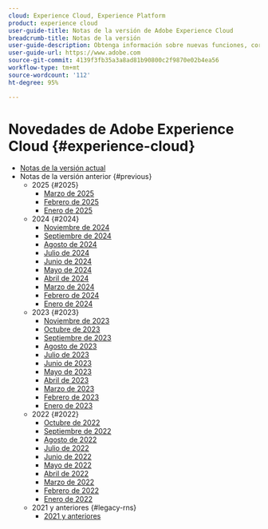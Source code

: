 ```yaml
---
cloud: Experience Cloud, Experience Platform
product: experience cloud
user-guide-title: Notas de la versión de Adobe Experience Cloud
breadcrumb-title: Notas de la versión
user-guide-description: Obtenga información sobre nuevas funciones, correcciones y avisos importantes de Adobe Experience Cloud y Experience Platform.
user-guide-url: https://www.adobe.com
source-git-commit: 4139f3fb35a3a8ad81b90800c2f9870e02b4ea56
workflow-type: tm+mt
source-wordcount: '112'
ht-degree: 95%

---
```



# Novedades de Adobe Experience Cloud {#experience-cloud}

+ [Notas de la versión actual](current.md)
+ Notas de la versión anterior {#previous}
   + 2025 {#2025}
      + [Marzo de 2025](c-legacy-releases/2025/03122025.md)
      + [Febrero de 2025](c-legacy-releases/2025/02122025.md)
      + [Enero de 2025](c-legacy-releases/2025/01222025.md)
   + 2024 {#2024}
      + [Noviembre de 2024](c-legacy-releases/2024/10232024.md)
      + [Septiembre de 2024](c-legacy-releases/2024/09122024.md)
      + [Agosto de 2024](c-legacy-releases/2024/09142023.md)
      + [Julio de 2024](c-legacy-releases/2024/07172024.md)
      + [Junio de 2024](c-legacy-releases/2024/06122024.md)
      + [Mayo de 2024](c-legacy-releases/2024/05152024.md)
      + [Abril de 2024](c-legacy-releases/2024/04172024.md)
      + [Marzo de 2024](c-legacy-releases/2024/03132024.md)
      + [Febrero de 2024](c-legacy-releases/2024/02142024.md)
      + [Enero de 2024](c-legacy-releases/2024/01112024.md)
   + 2023 {#2023}
      + [Noviembre de 2023](c-legacy-releases/2023/10252023.md)
      + [Octubre de 2023](c-legacy-releases/2023/10042023.md)
      + [Septiembre de 2023](c-legacy-releases/2023/09132023.md)
      + [Agosto de 2023](c-legacy-releases/2023/08092023.md)
      + [Julio de 2023](c-legacy-releases/2023/07122023.md)
      + [Junio de 2023](c-legacy-releases/2023/06072023.md)
      + [Mayo de 2023](c-legacy-releases/2023/05102023.md)
      + [Abril de 2023](c-legacy-releases/2023/04122023.md)
      + [Marzo de 2023](c-legacy-releases/2023/03082023.md)
      + [Febrero de 2023](c-legacy-releases/2023/02082023.md)
      + [Enero de 2023](c-legacy-releases/2023/01112023.md)
   + 2022 {#2022}
      + [Octubre de 2022](c-legacy-releases/2022/10052022.md)
      + [Septiembre de 2022](c-legacy-releases/2022/09072022.md)
      + [Agosto de 2022](c-legacy-releases/2022/08172022.md)
      + [Julio de 2022](c-legacy-releases/2022/07202022.md)
      + [Junio de 2022](c-legacy-releases/2022/06152022.md)
      + [Mayo de 2022](c-legacy-releases/2022/05182022.md)
      + [Abril de 2022](c-legacy-releases/2022/04202022.md)
      + [Marzo de 2022](c-legacy-releases/2022/03232022.md)
      + [Febrero de 2022](c-legacy-releases/2022/02162022.md)
      + [Enero de 2022](c-legacy-releases/2022/01192022.md)
   + 2021 y anteriores {#legacy-rns}
      + [2021 y anteriores](c-legacy-releases/2022-earlier.md)